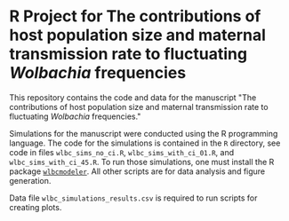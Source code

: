 # R Project for The contributions of host population size and maternal transmission rate to fluctuating *Wolbachia* frequencies

This repository contains the code and data for the manuscript 
"The contributions of host population size and maternal transmission rate to fluctuating *Wolbachia* frequencies."

Simulations for the manuscript were conducted using the R programming language. 
The code for the simulations is contained in the `R` directory, see code in 
files `wlbc_sims_no_ci.R`, `wlbc_sims_with_ci_01.R`, and `wlbc_sims_with_ci_45.R`. 
To run those simulations, one must install the R package [`wlbcmodeler`](https://github.com/jmgraham30/wlbcmodeler). 
All other scripts are for data analysis and figure generation. 

Data file `wlbc_simulations_results.csv` is required to run scripts for creating plots.